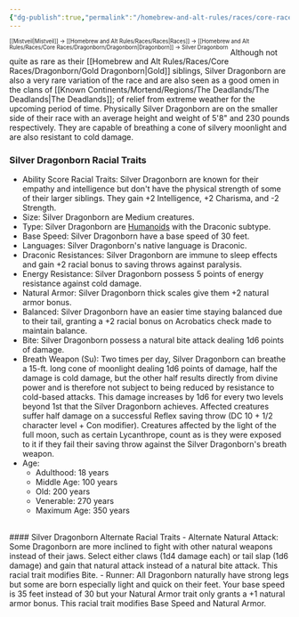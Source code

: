```yaml
---
{"dg-publish":true,"permalink":"/homebrew-and-alt-rules/races/core-races/dragonborn/silver-dragonborn/"}
---
```


<sup><sup>[[Mistveil\|Mistveil]] → [[Homebrew and Alt Rules/Races/Races\|Races]] → [[Homebrew and Alt Rules/Races/Core Races/Dragonborn/Dragonborn\|Dragonborn]] → Silver Dragonborn</sup></sup>
Although not quite as rare as their [[Homebrew and Alt Rules/Races/Core Races/Dragonborn/Gold Dragonborn\|Gold]] siblings, Silver Dragonborn are also a very rare variation of the race and are also seen as a good omen in the clans of [[Known Continents/Mortend/Regions/The Deadlands/The Deadlands\|The Deadlands]]; of relief from extreme weather for the upcoming period of time. Physically Silver Dragonborn are on the smaller side of their race with an average height and weight of 5'8" and 230 pounds respectively. They are capable of breathing a cone of silvery moonlight and are also resistant to cold damage. 
<br>
### Silver Dragonborn Racial Traits
- Ability Score Racial Traits: Silver Dragonborn are known for their empathy and intelligence but don't have the physical strength of some of their larger siblings. They gain +2 Intelligence, +2 Charisma, and -2 Strength.
- Size: Silver Dragonborn are Medium creatures.
- Type: Silver Dragonborn are [Humanoids](http://www.d20pfsrd.com/bestiary/rules-for-monsters/creature-types#TOC-Humanoid) with the Draconic subtype.
- Base Speed: Silver Dragonborn have a base speed of 30 feet.
- Languages: Silver Dragonborn's native language is Draconic.
- Draconic Resistances: Silver Dragonborn are immune to sleep effects and gain +2 racial bonus to saving throws against paralysis.
- Energy Resistance: Silver Dragonborn possess 5 points of energy resistance against cold damage.
- Natural Armor: Silver Dragonborn thick scales give them +2 natural armor bonus.
- Balanced: Silver Dragonborn have an easier time staying balanced due to their tail, granting a +2 racial bonus on Acrobatics check made to maintain balance.
- Bite: Silver Dragonborn possess a natural bite attack dealing 1d6 points of damage.
- Breath Weapon (Su): Two times per day, Silver Dragonborn can breathe a 15-ft. long cone of moonlight dealing 1d6 points of damage, half the damage is cold damage, but the other half results directly from divine power and is therefore not subject to being reduced by resistance to cold-based attacks. This damage increases by 1d6 for every two levels beyond 1st that the Silver Dragonborn achieves. Affected creatures suffer half damage on a successful Reflex saving throw (DC 10 + 1/2 character level + Con modifier). Creatures affected by the light of the full moon, such as certain Lycanthrope, count as is they were exposed to it if they fail their saving throw against the Silver Dragonborn's breath weapon.
- Age:
    - Adulthood: 18 years
    - Middle Age: 100 years
    - Old: 200 years
    - Venerable: 270 years
    - Maximum Age: 350 years
<br>
#### Silver Dragonborn Alternate Racial Traits
- Alternate Natural Attack: Some Dragonborn are more inclined to fight with other natural weapons instead of their jaws. Select either claws (1d4 damage each) or tail slap (1d6 damage) and gain that natural attack instead of a natural bite attack. This racial trait modifies Bite.
- Runner: All Dragonborn naturally have strong legs but some are born especially light and quick on their feet. Your base speed is 35 feet instead of 30 but your Natural Armor trait only grants a +1 natural armor bonus. This racial trait modifies Base Speed and Natural Armor.